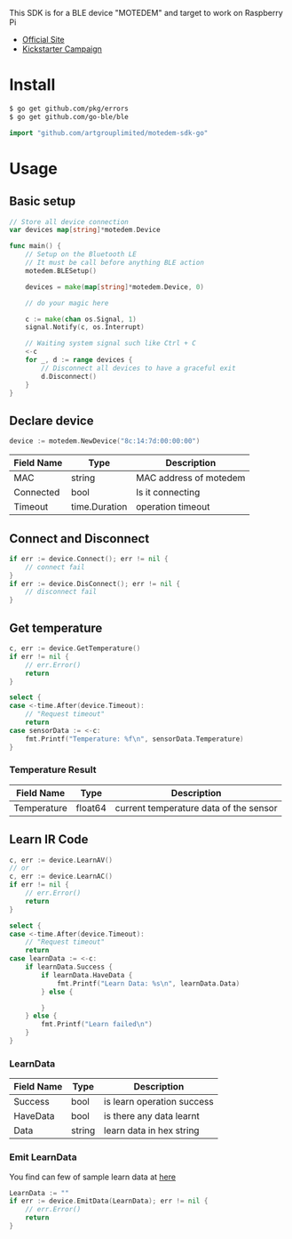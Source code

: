 This SDK is for a BLE device "MOTEDEM" and target to work on Raspberry Pi

- [Official Site](https://motedem.com)
- [Kickstarter Campaign](https://www.kickstarter.com/projects/digitalcreations/motedem-infrared-blaster-with-sdk-for-raspberry-pi)

# Install
```bash
$ go get github.com/pkg/errors
$ go get github.com/go-ble/ble
```
```go
import "github.com/artgrouplimited/motedem-sdk-go"
```

# Usage
## Basic setup
```go
// Store all device connection
var devices map[string]*motedem.Device

func main() {
    // Setup on the Bluetooth LE
    // It must be call before anything BLE action
    motedem.BLESetup()

    devices = make(map[string]*motedem.Device, 0)

    // do your magic here

    c := make(chan os.Signal, 1)
    signal.Notify(c, os.Interrupt)

    // Waiting system signal such like Ctrl + C
    <-c
    for _, d := range devices {
        // Disconnect all devices to have a graceful exit
        d.Disconnect()
    }
}
```

## Declare device
```go
device := motedem.NewDevice("8c:14:7d:00:00:00")
```
|Field Name|Type|Description|
|-|-|-|
|MAC|string|MAC address of motedem
|Connected|bool|Is it connecting
|Timeout|time.Duration|operation timeout

## Connect and Disconnect
```go
if err := device.Connect(); err != nil {
    // connect fail
}
if err := device.DisConnect(); err != nil {
    // disconnect fail
}
```
## Get temperature
```go
c, err := device.GetTemperature()
if err != nil {
    // err.Error()
    return
}

select {
case <-time.After(device.Timeout):
    // "Request timeout"
    return
case sensorData := <-c:
    fmt.Printf("Temperature: %f\n", sensorData.Temperature)
}
```
### Temperature Result
|Field Name|Type|Description|
|-|-|-|
|Temperature|float64|current temperature data of the sensor
## Learn IR Code
```go
c, err := device.LearnAV()
// or 
c, err := device.LearnAC()
if err != nil {
    // err.Error()
    return
}

select {
case <-time.After(device.Timeout):
    // "Request timeout"
    return
case learnData := <-c:
    if learnData.Success {
        if learnData.HaveData {
            fmt.Printf("Learn Data: %s\n", learnData.Data)
        } else {

        }
    } else {
        fmt.Printf("Learn failed\n")
    }
}
```
### LearnData
|Field Name|Type|Description|
|-|-|-|
|Success|bool|is learn operation success
|HaveData|bool|is there any data learnt
|Data|string|learn data in hex string

### Emit LearnData
You find can few of sample learn data at [here](./example/learn_data.md)
```go
LearnData := ""
if err := device.EmitData(LearnData); err != nil {
    // err.Error()
    return
}
```
